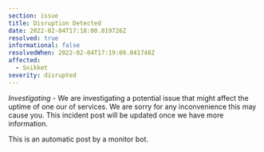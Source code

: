 ```yaml
---
section: issue
title: Disruption Detected
date: 2022-02-04T17:18:00.819726Z
resolved: true
informational: false
resolvedWhen: 2022-02-04T17:19:09.041748Z
affected:
  - Snikket
severity: disrupted
---
```

*Investigating* - We are investigating a potential issue that might affect the uptime of one our of services. We are sorry for any inconvenience this may cause you. This incident post will be updated once we have more information.

This is an automatic post by a monitor bot.
        